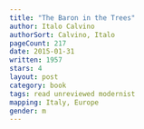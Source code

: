 ```yaml
---
title: "The Baron in the Trees"
author: Italo Calvino
authorSort: Calvino, Italo
pageCount: 217
date: 2015-01-31
written: 1957
stars: 4
layout: post
category: book
tags: read unreviewed modernist
mapping: Italy, Europe
gender: m
---
```

